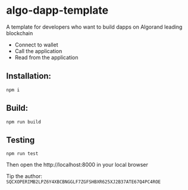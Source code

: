 # algo-dapp-template
A template for developers who want to build dapps on Algorand leading blockchain

- Connect to wallet
- Call the application
- Read from the application

## Installation:
```
npm i
```

## Build:
```
npm run build
```

## Testing
```
npm run test
```

Then open the http://localhost:8000 in your local browser

Tip the author: `SQCXOPERIMB2LPZ6Y4XBCBNGGLF7ZGFSHBXR625XJ2B37ATE67Q4PC4ROE`
